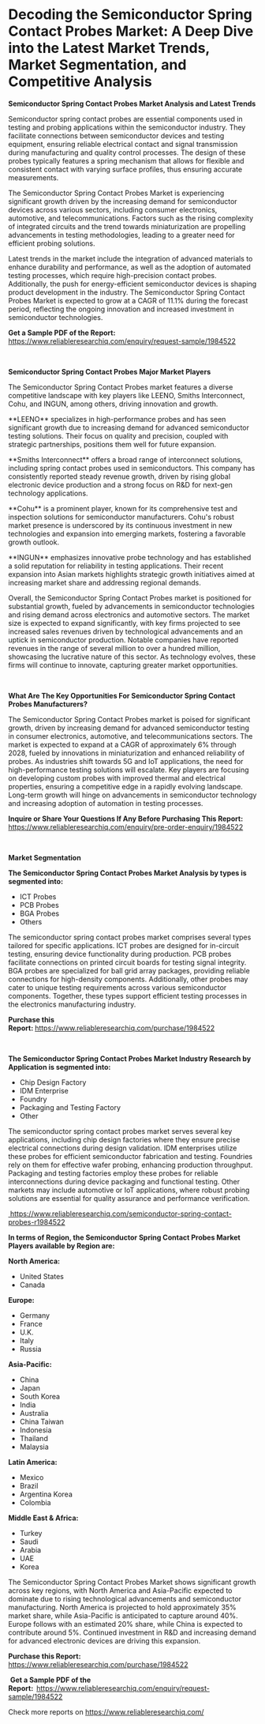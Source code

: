 <p><h1>Decoding the Semiconductor Spring Contact Probes Market: A Deep Dive into the Latest Market Trends, Market Segmentation, and Competitive Analysis</h1></p><p><strong>Semiconductor Spring Contact Probes Market Analysis and Latest Trends</strong></p>
<p><p>Semiconductor spring contact probes are essential components used in testing and probing applications within the semiconductor industry. They facilitate connections between semiconductor devices and testing equipment, ensuring reliable electrical contact and signal transmission during manufacturing and quality control processes. The design of these probes typically features a spring mechanism that allows for flexible and consistent contact with varying surface profiles, thus ensuring accurate measurements.</p><p>The Semiconductor Spring Contact Probes Market is experiencing significant growth driven by the increasing demand for semiconductor devices across various sectors, including consumer electronics, automotive, and telecommunications. Factors such as the rising complexity of integrated circuits and the trend towards miniaturization are propelling advancements in testing methodologies, leading to a greater need for efficient probing solutions.</p><p>Latest trends in the market include the integration of advanced materials to enhance durability and performance, as well as the adoption of automated testing processes, which require high-precision contact probes. Additionally, the push for energy-efficient semiconductor devices is shaping product development in the industry. The Semiconductor Spring Contact Probes Market is expected to grow at a CAGR of 11.1% during the forecast period, reflecting the ongoing innovation and increased investment in semiconductor technologies.</p></p>
<p><strong>Get a Sample PDF of the Report:&nbsp;</strong> <a href="https://www.reliableresearchiq.com/enquiry/request-sample/1984522?utm_campaign=3132&utm_medium=2&utm_source=Github&utm_content=ia&utm_term=07042025&utm_id=semiconductor-spring-contact-probes">https://www.reliableresearchiq.com/enquiry/request-sample/1984522</a></p>
<p>&nbsp;</p>
<p><strong>Semiconductor Spring Contact Probes Major Market Players</strong></p>
<p><p>The Semiconductor Spring Contact Probes market features a diverse competitive landscape with key players like LEENO, Smiths Interconnect, Cohu, and INGUN, among others, driving innovation and growth. </p><p>**LEENO** specializes in high-performance probes and has seen significant growth due to increasing demand for advanced semiconductor testing solutions. Their focus on quality and precision, coupled with strategic partnerships, positions them well for future expansion.</p><p>**Smiths Interconnect** offers a broad range of interconnect solutions, including spring contact probes used in semiconductors. This company has consistently reported steady revenue growth, driven by rising global electronic device production and a strong focus on R&D for next-gen technology applications.</p><p>**Cohu** is a prominent player, known for its comprehensive test and inspection solutions for semiconductor manufacturers. Cohu's robust market presence is underscored by its continuous investment in new technologies and expansion into emerging markets, fostering a favorable growth outlook.</p><p>**INGUN** emphasizes innovative probe technology and has established a solid reputation for reliability in testing applications. Their recent expansion into Asian markets highlights strategic growth initiatives aimed at increasing market share and addressing regional demands.</p><p>Overall, the Semiconductor Spring Contact Probes market is positioned for substantial growth, fueled by advancements in semiconductor technologies and rising demand across electronics and automotive sectors. The market size is expected to expand significantly, with key firms projected to see increased sales revenues driven by technological advancements and an uptick in semiconductor production. Notable companies have reported revenues in the range of several million to over a hundred million, showcasing the lucrative nature of this sector. As technology evolves, these firms will continue to innovate, capturing greater market opportunities.</p></p>
<p>&nbsp;</p>
<p><strong>What Are The Key Opportunities For Semiconductor Spring Contact Probes Manufacturers?</strong></p>
<p><p>The Semiconductor Spring Contact Probes market is poised for significant growth, driven by increasing demand for advanced semiconductor testing in consumer electronics, automotive, and telecommunications sectors. The market is expected to expand at a CAGR of approximately 6% through 2028, fueled by innovations in miniaturization and enhanced reliability of probes. As industries shift towards 5G and IoT applications, the need for high-performance testing solutions will escalate. Key players are focusing on developing custom probes with improved thermal and electrical properties, ensuring a competitive edge in a rapidly evolving landscape. Long-term growth will hinge on advancements in semiconductor technology and increasing adoption of automation in testing processes.</p></p>
<p><strong>Inquire or Share Your Questions If Any Before Purchasing This Report:</strong> <a href="https://www.reliableresearchiq.com/enquiry/pre-order-enquiry/1984522?utm_campaign=3132&utm_medium=2&utm_source=Github&utm_content=ia&utm_term=07042025&utm_id=semiconductor-spring-contact-probes">https://www.reliableresearchiq.com/enquiry/pre-order-enquiry/1984522</a></p>
<p>&nbsp;</p>
<p><strong>Market Segmentation</strong></p>
<p><strong>The Semiconductor Spring Contact Probes Market Analysis by types is segmented into:</strong></p>
<p><ul><li>ICT Probes</li><li>PCB Probes</li><li>BGA Probes</li><li>Others</li></ul></p>
<p><p>The semiconductor spring contact probes market comprises several types tailored for specific applications. ICT probes are designed for in-circuit testing, ensuring device functionality during production. PCB probes facilitate connections on printed circuit boards for testing signal integrity. BGA probes are specialized for ball grid array packages, providing reliable connections for high-density components. Additionally, other probes may cater to unique testing requirements across various semiconductor components. Together, these types support efficient testing processes in the electronics manufacturing industry.</p></p>
<p><strong>Purchase this Report:&nbsp;</strong><a href="https://www.reliableresearchiq.com/purchase/1984522?utm_campaign=3132&utm_medium=2&utm_source=Github&utm_content=ia&utm_term=07042025&utm_id=semiconductor-spring-contact-probes">https://www.reliableresearchiq.com/purchase/1984522</a></p>
<p>&nbsp;</p>
<p><strong>The Semiconductor Spring Contact Probes Market Industry Research by Application is segmented into:</strong></p>
<p><ul><li>Chip Design Factory</li><li>IDM Enterprise</li><li>Foundry</li><li>Packaging and Testing Factory</li><li>Other</li></ul></p>
<p><p>The semiconductor spring contact probes market serves several key applications, including chip design factories where they ensure precise electrical connections during design validation. IDM enterprises utilize these probes for efficient semiconductor fabrication and testing. Foundries rely on them for effective wafer probing, enhancing production throughput. Packaging and testing factories employ these probes for reliable interconnections during device packaging and functional testing. Other markets may include automotive or IoT applications, where robust probing solutions are essential for quality assurance and performance verification.</p></p>
<p><a href="https://www.reliableresearchiq.com/semiconductor-spring-contact-probes-r1984522?utm_campaign=3132&utm_medium=2&utm_source=Github&utm_content=ia&utm_term=07042025&utm_id=semiconductor-spring-contact-probes">&nbsp;https://www.reliableresearchiq.com/semiconductor-spring-contact-probes-r1984522</a></p>
<p><strong>In terms of Region, the Semiconductor Spring Contact Probes Market Players available by Region are:</strong></p>
<p>
    <p> <strong> North America: </strong>
        <ul>
            <li>United States</li>
            <li>Canada</li>
        </ul>
        </p> 
    <p> <strong> Europe: </strong>
        <ul>
            <li>Germany</li>
            <li>France</li>
            <li>U.K.</li>
            <li>Italy</li>
            <li>Russia</li>
        </ul>
        </p> 
    <p> <strong> Asia-Pacific: </strong>
        <ul>
            <li>China</li>
            <li>Japan</li>
            <li>South Korea</li>
            <li>India</li>
            <li>Australia</li>
            <li>China Taiwan</li>
            <li>Indonesia</li>
            <li>Thailand</li>
            <li>Malaysia</li>
        </ul>
        </p> 
    <p> <strong> Latin America: </strong>
        <ul>
            <li>Mexico</li>
            <li>Brazil</li>
            <li>Argentina Korea</li>
            <li>Colombia</li>
        </ul>
        </p> 
    <p> <strong> Middle East & Africa: </strong>
        <ul>
            <li>Turkey</li>
            <li>Saudi</li>
            <li>Arabia</li>
            <li>UAE</li>
            <li>Korea</li>
        </ul>
    </p>
    </p>
<p><p>The Semiconductor Spring Contact Probes Market shows significant growth across key regions, with North America and Asia-Pacific expected to dominate due to rising technological advancements and semiconductor manufacturing. North America is projected to hold approximately 35% market share, while Asia-Pacific is anticipated to capture around 40%. Europe follows with an estimated 20% share, while China is expected to contribute around 5%. Continued investment in R&D and increasing demand for advanced electronic devices are driving this expansion.</p></p>
<p><strong>Purchase this Report: </strong><a href="https://www.reliableresearchiq.com/purchase/1984522?utm_campaign=3132&utm_medium=2&utm_source=Github&utm_content=ia&utm_term=07042025&utm_id=semiconductor-spring-contact-probes">https://www.reliableresearchiq.com/purchase/1984522</a></p>
<p>&nbsp;<strong>Get a Sample PDF of the Report:&nbsp;&nbsp;</strong><a href="https://www.reliableresearchiq.com/enquiry/request-sample/1984522?utm_campaign=3132&utm_medium=2&utm_source=Github&utm_content=ia&utm_term=07042025&utm_id=semiconductor-spring-contact-probes">https://www.reliableresearchiq.com/enquiry/request-sample/1984522</a></p>
<p><strong></strong></p>
<p>Check more reports on <a href="https://www.reliableresearchiq.com/?utm_campaign=3132&utm_medium=2&utm_source=Github&utm_content=ia&utm_term=07042025&utm_id=semiconductor-spring-contact-probes">https://www.reliableresearchiq.com/</a></p>